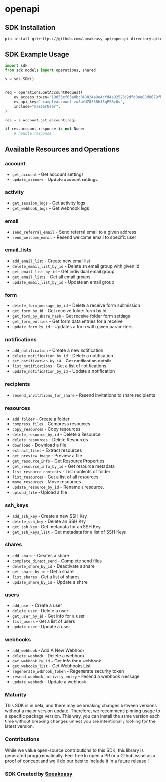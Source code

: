 # openapi

<!-- Start SDK Installation -->
## SDK Installation

```bash
pip install git+https://github.com/speakeasy-api/openapi-directory.git#subdirectory=SDKs/exavault.com/2.0/python
```
<!-- End SDK Installation -->

## SDK Example Usage
<!-- Start SDK Example Usage -->
```python
import sdk
from sdk.models import operations, shared

s = sdk.SDK()


req = operations.GetAccountRequest(
    ev_access_token="19853ef63a0bc348024a9e4cfd4a92520d2dfd04e88d8679fb1ed6bc551593d1",
    ev_api_key="exampleaccount-zwSuWUZ8S38h33qPS8v0s",
    include="masterUser",
)
    
res = s.account.get_account(req)

if res.account_response is not None:
    # handle response
```
<!-- End SDK Example Usage -->

<!-- Start SDK Available Operations -->
## Available Resources and Operations


### account

* `get_account` - Get account settings
* `update_account` - Update account settings

### activity

* `get_session_logs` - Get activity logs
* `get_webhook_logs` - Get webhook logs

### email

* `send_referral_email` - Send referral email to a given address
* `send_welcome_email` - Resend welcome email to specific user

### email_lists

* `add_email_list` - Create new email list
* `delete_email_list_by_id` - Delete an email group with given id
* `get_email_list_by_id` - Get individual email group
* `get_email_lists` - Get all email groups
* `update_email_list_by_id` - Update an email group

### form

* `delete_form_message_by_id` - Delete a receive form submission
* `get_form_by_id` - Get receive folder form by Id
* `get_form_by_share_hash` - Get receive folder form settings
* `get_form_entries` - Get form data entries for a receive
* `update_form_by_id` - Updates a form with given parameters

### notifications

* `add_notification` - Create a new notification
* `delete_notification_by_id` - Delete a notification
* `get_notification_by_id` - Get notification details
* `list_notifications` - Get a list of notifications
* `update_notification_by_id` - Update a notification

### recipients

* `resend_invitations_for_share` - Resend invitations to share recipients

### resources

* `add_folder` - Create a folder
* `compress_files` - Compress resources
* `copy_resources` - Copy resources
* `delete_resource_by_id` - Delete a Resource
* `delete_resources` - Delete Resources
* `download` - Download a file
* `extract_files` - Extract resources
* `get_preview_image` - Preview a file
* `get_resource_info` - Get Resource Properties
* `get_resource_info_by_id` - Get resource metadata
* `list_resource_contents` - List contents of folder
* `list_resources` - Get a list of all resources
* `move_resources` - Move resources
* `update_resource_by_id` - Rename a resource.
* `upload_file` - Upload a file

### ssh_keys

* `add_ssh_key` - Create a new SSH Key
* `delete_ssh_key` - Delete an SSH Key
* `get_ssh_key` - Get metadata for an SSH Key
* `get_ssh_keys_list` - Get metadata for a list of SSH Keys

### shares

* `add_share` - Creates a share
* `complete_direct_send` - Complete send files
* `delete_share_by_id` - Deactivate a share
* `get_share_by_id` - Get a share
* `list_shares` - Get a list of shares
* `update_share_by_id` - Update a share

### users

* `add_user` - Create a user
* `delete_user` - Delete a user
* `get_user_by_id` - Get info for a user
* `list_users` - Get a list of users
* `update_user` - Update a user

### webhooks

* `add_webhook` - Add A New Webhook
* `delete_webhook` - Delete a webhook
* `get_webhook_by_id` - Get info for a webhook
* `get_wehooks_list` - Get Webhooks List
* `regenerate_webhook_token` - Regenerate security token
* `resend_webhook_activity_entry` - Resend a webhook message
* `update_webhook` - Update a webhook
<!-- End SDK Available Operations -->

### Maturity

This SDK is in beta, and there may be breaking changes between versions without a major version update. Therefore, we recommend pinning usage
to a specific package version. This way, you can install the same version each time without breaking changes unless you are intentionally
looking for the latest version.

### Contributions

While we value open-source contributions to this SDK, this library is generated programmatically.
Feel free to open a PR or a Github issue as a proof of concept and we'll do our best to include it in a future release !

### SDK Created by [Speakeasy](https://docs.speakeasyapi.dev/docs/using-speakeasy/client-sdks)
